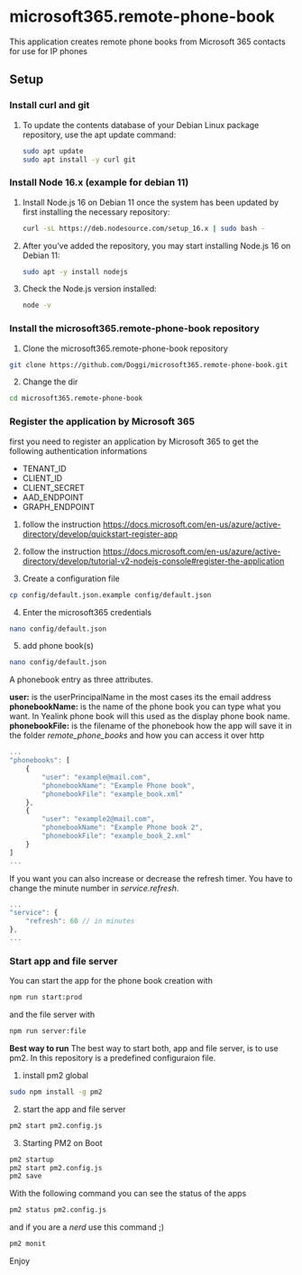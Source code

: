 # microsoft365.remote-phone-book

This application creates remote phone books from Microsoft 365 contacts for use for IP phones

## Setup

### Install curl and git

1. To update the contents database of your Debian Linux package repository, use the apt update command:

    ```bash
    sudo apt update
    sudo apt install -y curl git
    ```

### Install Node 16.x (example for debian 11)

1. Install Node.js 16 on Debian 11 once the system has been updated by first installing the necessary repository:

    ```bash
    curl -sL https://deb.nodesource.com/setup_16.x | sudo bash -
    ```

2. After you’ve added the repository, you may start installing Node.js 16 on Debian 11:

    ```bash
    sudo apt -y install nodejs
    ```

3. Check the Node.js version installed:

    ```bash
    node -v
    ```

### Install the microsoft365.remote-phone-book repository

1. Clone the microsoft365.remote-phone-book repository

```bash
git clone https://github.com/Doggi/microsoft365.remote-phone-book.git
```

2. Change the dir

```bash
cd microsoft365.remote-phone-book
```

### Register the application by Microsoft 365

first you need to register an application by Microsoft 365 to get the following authentication informations

-   TENANT_ID
-   CLIENT_ID
-   CLIENT_SECRET
-   AAD_ENDPOINT
-   GRAPH_ENDPOINT

1. follow the instruction https://docs.microsoft.com/en-us/azure/active-directory/develop/quickstart-register-app

2. follow the instruction https://docs.microsoft.com/en-us/azure/active-directory/develop/tutorial-v2-nodejs-console#register-the-application

3. Create a configuration file

```bash
cp config/default.json.example config/default.json
```

4. Enter the microsoft365 credentials

```bash
nano config/default.json
```

5. add phone book(s)

```bash
nano config/default.json
```

A phonebook entry as three attributes.

**user:** is the userPrincipalName in the most cases its the email address  
**phonebookName:** is the name of the phone book you can type what you want. In Yealink phone book will this used as the display phone book name.  
**phonebookFile:** is the filename of the phonebook how the app will save it in the folder _remote_phone_books_ and how you can access it over http

```javascript
...
"phonebooks": [
    {
        "user": "example@mail.com",
        "phonebookName": "Example Phone book",
        "phonebookFile": "example_book.xml"
    },
    {
        "user": "example2@mail.com",
        "phonebookName": "Example Phone book 2",
        "phonebookFile": "example_book_2.xml"
    }
]
...
```

If you want you can also increase or decrease the refresh timer. You have to change the minute number in _service.refresh_.

```javascript
...
"service": {
    "refresh": 60 // in minutes
},
...
```

### Start app and file server

You can start the app for the phone book creation with

```bash
npm run start:prod
```

and the file server with

```bash
npm run server:file
```

**Best way to run**
The best way to start both, app and file server, is to use pm2. In this repository is a predefined configuraion file.

1. install pm2 global

```bash
sudo npm install -g pm2
```

2. start the app and file server

```bash
pm2 start pm2.config.js
```

3. Starting PM2 on Boot

```bash
pm2 startup
pm2 start pm2.config.js
pm2 save
```

With the following command you can see the status of the apps

```bash
pm2 status pm2.config.js
```

and if you are a _nerd_ use this command ;)

```bash
pm2 monit
```

Enjoy
